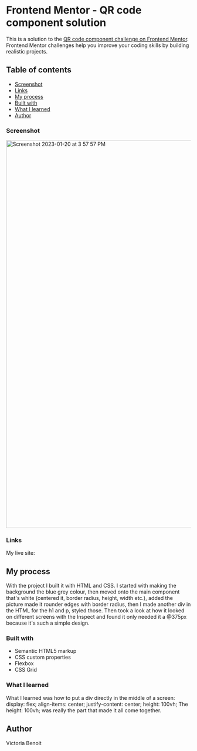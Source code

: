 # Frontend Mentor - QR code component solution

This is a solution to the [QR code component challenge on Frontend Mentor](https://www.frontendmentor.io/challenges/qr-code-component-iux_sIO_H). Frontend Mentor challenges help you improve your coding skills by building realistic projects. 

## Table of contents

- [Screenshot](#screenshot)
- [Links](#links)
- [My process](#my-process)
- [Built with](#built-with)
- [What I learned](#what-i-learned)
- [Author](#author)

### Screenshot
<img width="1056" alt="Screenshot 2023-01-20 at 3 57 57 PM" src="https://user-images.githubusercontent.com/109821108/213881252-fdb36fd4-9da6-4b7c-b9d1-aa7cedacbec5.png">


### Links
My live site: 

## My process
With the project I built it with HTML and CSS.
I started with making the background the blue grey colour, then moved onto the main component that's white (centered it, border radius, height, width etc.), added the picture made it rounder edges with border radius, then I made another div in the HTML for the h1 and p, styled those. Then took a look at how it looked on different screens with the Inspect and found it only needed it a @375px because it's such a simple design.

### Built with

- Semantic HTML5 markup
- CSS custom properties
- Flexbox
- CSS Grid

### What I learned

What I learned was how to put a div directly in the middle of a screen: display: flex; align-items: center; justify-content: center; height: 100vh;
The height: 100vh; was really the part that made it all come together.

## Author

Victoria Benoit

